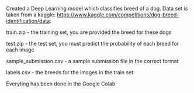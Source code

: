 Created a Deep Learning model which classifies breed of a dog. Data set is taken from a kaggle: https://www.kaggle.com/competitions/dog-breed-identification/data: 

train.zip - the training set, you are provided the breed for these dogs

test.zip - the test set, you must predict the probability of each breed for each image

sample_submission.csv - a sample submission file in the correct format

labels.csv - the breeds for the images in the train set

Everyting has been done in the Google Colab
